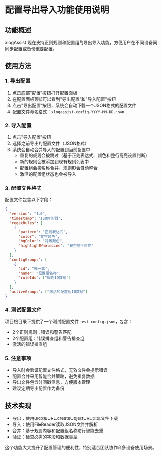 # 配置导出导入功能使用说明

## 功能概述
xlogAssist 现在支持正则规则和配置组的导出导入功能，方便用户在不同设备间同步配置或备份重要配置。

## 使用方法

### 1. 导出配置
1. 点击底部"配置"按钮打开配置面板
2. 在配置面板顶部可以看到"导出配置"和"导入配置"按钮
3. 点击"导出配置"按钮，系统会自动下载一个JSON格式的配置文件
4. 配置文件命名格式：`xlogassist-config-YYYY-MM-DD.json`

### 2. 导入配置
1. 点击"导入配置"按钮
2. 选择之前导出的配置文件（JSON格式）
3. 系统会自动合并导入的配置到当前配置中
   - 重复的规则会被跳过（基于正则表达式、颜色和整行高亮设置判断）
   - 新的规则会被添加到现有规则列表中
   - 配置组会按名称合并，规则ID会自动整合
   - 激活的配置组状态也会被导入

### 3. 配置文件格式
配置文件包含以下字段：
```json
{
  "version": "1.0",
  "timestamp": "ISO时间戳",
  "regexRules": [
    {
      "pattern": "正则表达式",
      "color": "文字颜色",
      "bgColor": "背景颜色", 
      "highlightWholeLine": "是否整行高亮"
    }
  ],
  "configGroups": [
    {
      "id": "唯一ID",
      "name": "配置组名称",
      "ruleIds": ["规则ID数组"]
    }
  ],
  "activeGroups": ["激活的配置组ID数组"]
}
```

### 4. 测试配置文件
项目根目录下提供了一个测试配置文件 `test-config.json`，包含：
- 2个正则规则：错误和警告匹配
- 2个配置组：错误排查组和警告排查组
- 激活的错误排查组

### 5. 注意事项
- 导入时会验证配置文件格式，无效文件会提示错误
- 配置合并采用智能合并策略，避免重复数据
- 导出文件包含时间戳信息，方便版本管理
- 建议定期导出配置作为备份

## 技术实现
- 导出：使用Blob和URL.createObjectURL实现文件下载
- 导入：使用FileReader读取JSON文件并解析
- 合并：基于规则内容和配置组名称进行智能去重
- 验证：检查必需的字段和数据类型

这个功能大大提升了配置管理的便利性，特别适合团队协作和多设备使用场景。